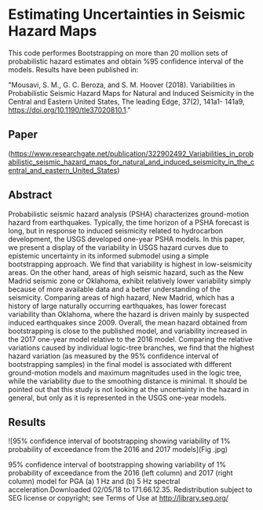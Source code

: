 # Estimating Uncertainties in Seismic Hazard Maps
This code performes Bootstrapping on more than 20 mollion sets of probabilistic hazard estimates and obtain %95 confidence interval of the models. Results have been published in:

"Mousavi, S. M., G. C. Beroza, and S. M. Hoover (2018). Variabilities in Probabilistic Seismic Hazard Maps
for Natural and Induced Seismicity in the Central and Eastern United States, The leading Edge, 37(2), 141a1-
141a9, https://doi.org/10.1190/tle37020810.1."

## Paper
(https://www.researchgate.net/publication/322902492_Variabilities_in_probabilistic_seismic_hazard_maps_for_natural_and_induced_seismicity_in_the_central_and_eastern_United_States)

## Abstract
Probabilistic seismic hazard analysis (PSHA) characterizes ground-motion hazard from earthquakes. Typically, the time horizon of a PSHA forecast is long, but in response to induced seismicity related to hydrocarbon development, the USGS developed one-year PSHA models. In this paper, we present a display of the variability in USGS hazard curves due to epistemic uncertainty in its informed submodel using a simple bootstrapping approach. We find that variability is highest in low-seismicity areas. On the other hand, areas of high seismic hazard, such as the New Madrid seismic zone or Oklahoma, exhibit relatively lower variability simply because of more available data and a better understanding of the seismicity. Comparing areas of high hazard, New Madrid, which has a history of large naturally occurring earthquakes, has lower forecast variability than Oklahoma, where the hazard is driven mainly by suspected induced earthquakes since 2009. Overall, the mean hazard obtained from bootstrapping is close to the published model, and variability increased in the 2017 one-year model relative to the 2016 model. Comparing the relative variations caused by individual logic-tree branches, we find that the highest hazard variation (as measured by the 95% confidence interval of bootstrapping samples) in the final model is associated with different ground-motion models and maximum magnitudes used in the logic tree, while the variability due to the smoothing distance is minimal. It should be pointed out that this study is not looking at the uncertainty in the hazard in general, but only as it is represented in the USGS one-year models.

## Results
![95% confidence interval of bootstrapping showing variability of 1% probability of exceedance from the 2016 and 2017 models](Fig .jpg)

95% confidence interval of bootstrapping showing variability of 1% probability of exceedance from the 2016 (left column) and 2017 (right column) model for PGA (a) 1 Hz and (b) 5 Hz spectral acceleration.Downloaded 02/05/18 to 171.66.12.35. Redistribution subject to SEG license or copyright; see Terms of Use at http://library.seg.org/
 

